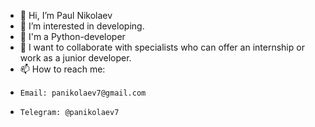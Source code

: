 - 👋 Hi, I’m Paul Nikolaev
- 👀 I’m interested in developing.
- 🌱 I'm a Python-developer
- 💞️ I want to collaborate with specialists who can offer an internship or work as a junior developer.
- 📫 How to reach me:
-     Email: panikolaev7@gmail.com
-     Telegram: @panikolaev7



